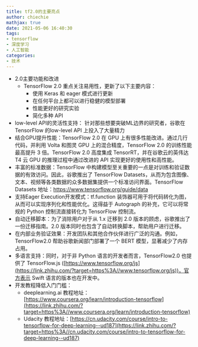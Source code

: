 ```yaml
---
title: tf2.0的主要亮点
author: chiechie
mathjax: true
date: 2021-05-06 16:40:30
tags: 
- tensorflow
- 深度学习
- 人工智能
categories: 
- 技术
---
```



- 2.0主要功能和改进
    - TensorFlow 2.0 重点关注易用性，更新了以下主要内容：
        - 使用 Keras 和 eager 模式进行更新
        - 在任何平台上都可以进行稳健的模型部署
        - 性能更好的研究实验
        - 简化多种 API
- low-level API的灵活性支持： 针对那些想要突破ML边界的研究者，谷歌在 TensorFlow 的low-level API 上投入了大量精力
- 结合GPU提升性能：TensorFlow 2.0 在 GPU 上有很多性能改进。通过几行代码，并利用 Volta 和图灵 GPU 上的混合精度，TensorFlow 2.0 的训练性能最高提升 3 倍。TensorFlow 2.0 高度集成 TensorRT，并在谷歌云的英伟达 T4 云 GPU 的推理过程中通过改进的 API 实现更好的使用性和高性能。
- 丰富的标准数据：TensorFlow 中构建模型至关重要的一点是对训练和验证数据的有效访问。因此，谷歌推出了 TensorFlow Datasets，从而为包含图像、文本、视频等各类数据的众多数据集提供一个标准访问界面。TensorFlow Datasets 地址：https://www.tensorflow.org/guide/data
- 支持Eager Execution开发模式：tf.function 装饰器可用于将代码转化为图，从而可以实现序列化和性能优化。这得益于 Autograph 的补充，它可以将常规的 Python 控制流直接转化为 TensorFlow 控制流。
- 自动迁移脚本：为了消除用户对于从 1.x 迁移到 2.0 版本的顾虑，谷歌推出了一份迁移指南。2.0 版本同时也包含了自动转换脚本，帮助用户进行迁移。
- 在内部业务验证效果：开发团队和其他合作伙伴进行广泛的沟通。例如，TensorFlow2.0 帮助谷歌新闻部门部署了一个 BERT 模型，显著减少了内存占用。
- 多语言支持：同时，对于非 Python 语言的开发者而言，TensorFlow2.0 也提供了 TensorFlow.js ([https://www.tensorflow.org/js](https://link.zhihu.com/?target=https%3A//www.tensorflow.org/js))，官方表示 Swift 语言的版本也在开发中。
- 开发教程降低入门门槛：
    - deeplearning.ai 教程地址：[https://www.coursera.org/learn/introduction-tensorflow](https://link.zhihu.com/?target=https%3A//www.coursera.org/learn/introduction-tensorflow)
    - Udacity 教程地址：[https://cn.udacity.com/course/intro-to-tensorflow-for-deep-learning--ud187](https://link.zhihu.com/?target=https%3A//cn.udacity.com/course/intro-to-tensorflow-for-deep-learning--ud187)
